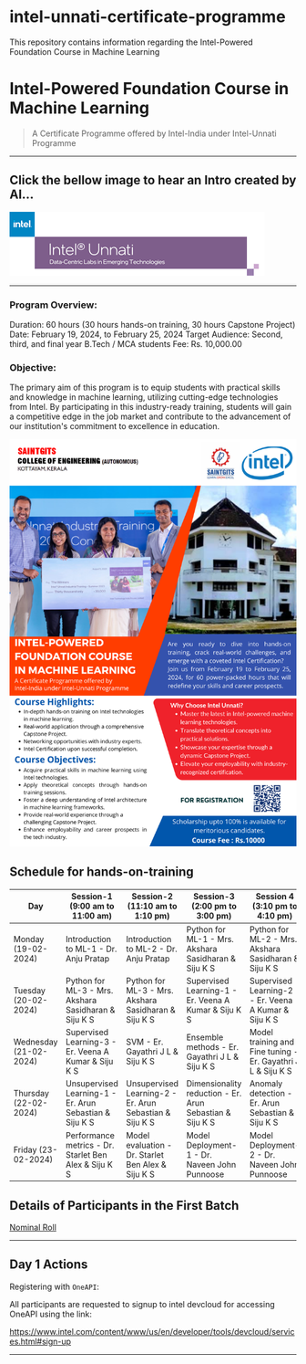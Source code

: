 # intel-unnati-certificate-programme
This repository contains information regarding the Intel-Powered Foundation Course in Machine Learning

# Intel-Powered Foundation Course in Machine Learning
> A Certificate Programme offered by Intel-India under Intel-Unnati Programme

----

## Click the bellow image to hear an Intro created by AI...

[<img src="intel-unnati.png" 
/>](https://www.youtube.com/watch?v=Q-yGo5Qh7NU)

----

### Program Overview:

Duration: 60 hours (30 hours hands-on training, 30 hours Capstone Project)
Date: February 19, 2024, to February 25, 2024
Target Audience: Second, third, and final year B.Tech / MCA students
Fee: Rs. 10,000.00
### Objective:
The primary aim of this program is to equip students with practical skills and knowledge in machine learning, utilizing cutting-edge technologies from Intel. By participating in this industry-ready training, students will gain a competitive edge in the job market and contribute to the advancement of our institution's commitment to excellence in education.



![](intel-br.png)



## Schedule for hands-on-training

| Day                       | Session-1 (9:00 am to 11:00 am)           | Session-2 (11:10 am to 1:10 pm)         | Session-3 (2:00 pm to 3:00 pm)          | Session 4 (3:10 pm to 4:10 pm)           |
|---------------------------|-------------------------------------------|------------------------------------------|-----------------------------------------|-------------------------------------------|
| Monday (19-02-2024)        | Introduction to ML-1 - Dr. Anju Pratap    | Introduction to ML-2 - Dr. Anju Pratap  | Python for ML-1 - Mrs. Akshara Sasidharan & Siju K S | Python for ML-2 - Mrs. Akshara Sasidharan & Siju K S |
| Tuesday (20-02-2024)       | Python for ML-3 - Mrs. Akshara Sasidharan & Siju K S | Python for ML-3 - Mrs. Akshara Sasidharan & Siju K S | Supervised Learning-1 - Er. Veena A Kumar & Siju K S | Supervised Learning-2 - Er. Veena A Kumar & Siju K S |
| Wednesday (21-02-2024)     | Supervised Learning-3 - Er. Veena A Kumar & Siju K S | SVM - Er. Gayathri J L & Siju K S      | Ensemble methods - Er. Gayathri J L & Siju K S | Model training and Fine tuning - Er. Gayathri J L & Siju K S |
| Thursday (22-02-2024)      | Unsupervised Learning-1 - Er. Arun Sebastian & Siju K S | Unsupervised Learning-2 - Er. Arun Sebastian & Siju K S | Dimensionality reduction - Er. Arun Sebastian & Siju K S | Anomaly detection - Er. Arun Sebastian & Siju K S |
| Friday (23-02-2024)        | Performance metrics - Dr. Starlet Ben Alex & Siju K S | Model evaluation - Dr. Starlet Ben Alex & Siju K S | Model Deployment-1 - Dr. Naveen John Punnoose | Model Deployment-2 - Dr. Naveen John Punnoose |

## Details of Participants in the First Batch
[Nominal Roll](https://github.com/intel-unnati-saintgits/intel-unnati-certificate-programme/blob/main/Nominal_Roll_Batch1.md)

-------------------------
## Day 1 Actions

Registering with `OneAPI`:

All participants are requested to signup to intel devcloud for accessing OneAPI using the link:

<https://www.intel.com/content/www/us/en/developer/tools/devcloud/services.html#sign-up>


----------------
